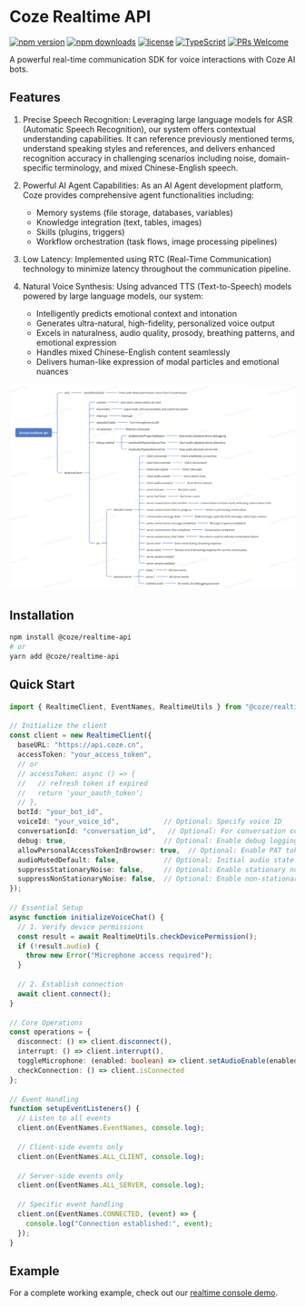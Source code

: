 # Coze Realtime API

[![npm version](https://img.shields.io/npm/v/@coze/realtime-api.svg)](https://www.npmjs.com/package/@coze/realtime-api)
[![npm downloads](https://img.shields.io/npm/dm/@coze/realtime-api.svg)](https://www.npmjs.com/package/@coze/realtime-api)
[![license](https://img.shields.io/npm/l/@coze/realtime-api.svg)](https://github.com/coze-dev/coze-js/blob/main/LICENSE)
[![TypeScript](https://img.shields.io/badge/TypeScript-Ready-blue.svg)](https://www.typescriptlang.org/)
[![PRs Welcome](https://img.shields.io/badge/PRs-welcome-brightgreen.svg)](https://github.com/coze-dev/coze-js/pulls)

A powerful real-time communication SDK for voice interactions with Coze AI bots.

## Features
1. Precise Speech Recognition: Leveraging large language models for ASR (Automatic Speech Recognition), our system offers contextual understanding capabilities. It can reference previously mentioned terms, understand speaking styles and references, and delivers enhanced recognition accuracy in challenging scenarios including noise, domain-specific terminology, and mixed Chinese-English speech.

2. Powerful AI Agent Capabilities: As an AI Agent development platform, Coze provides comprehensive agent functionalities including:
   - Memory systems (file storage, databases, variables)
   - Knowledge integration (text, tables, images)
   - Skills (plugins, triggers)
   - Workflow orchestration (task flows, image processing pipelines)

3. Low Latency: Implemented using RTC (Real-Time Communication) technology to minimize latency throughout the communication pipeline.

4. Natural Voice Synthesis: Using advanced TTS (Text-to-Speech) models powered by large language models, our system:
   - Intelligently predicts emotional context and intonation
   - Generates ultra-natural, high-fidelity, personalized voice output
   - Excels in naturalness, audio quality, prosody, breathing patterns, and emotional expression
   - Handles mixed Chinese-English content seamlessly
   - Delivers human-like expression of modal particles and emotional nuances

![api-overview](./assets/api-overview.png)

## Installation

```bash
npm install @coze/realtime-api
# or
yarn add @coze/realtime-api
```

## Quick Start

```ts
import { RealtimeClient, EventNames, RealtimeUtils } from "@coze/realtime-api";

// Initialize the client
const client = new RealtimeClient({
  baseURL: "https://api.coze.cn",
  accessToken: "your_access_token",
  // or
  // accessToken: async () => {
  //   // refresh token if expired
  //   return 'your_oauth_token';
  // },
  botId: "your_bot_id",
  voiceId: "your_voice_id",           // Optional: Specify voice ID
  conversationId: "conversation_id",   // Optional: For conversation continuity
  debug: true,                        // Optional: Enable debug logging
  allowPersonalAccessTokenInBrowser: true,  // Optional: Enable PAT token usage in browser
  audioMutedDefault: false,           // Optional: Initial audio state (default: false)
  suppressStationaryNoise: false,     // Optional: Enable stationary noise suppression(default: false)
  suppressNonStationaryNoise: false,  // Optional: Enable non-stationary noise suppression(default: false)
});

// Essential Setup
async function initializeVoiceChat() {
  // 1. Verify device permissions
  const result = await RealtimeUtils.checkDevicePermission();
  if (!result.audio) {
    throw new Error("Microphone access required");
  }

  // 2. Establish connection
  await client.connect();
}

// Core Operations
const operations = {
  disconnect: () => client.disconnect(),
  interrupt: () => client.interrupt(),
  toggleMicrophone: (enabled: boolean) => client.setAudioEnable(enabled),
  checkConnection: () => client.isConnected
};

// Event Handling
function setupEventListeners() {
  // Listen to all events
  client.on(EventNames.EventNames, console.log);

  // Client-side events only
  client.on(EventNames.ALL_CLIENT, console.log);

  // Server-side events only
  client.on(EventNames.ALL_SERVER, console.log);

  // Specific event handling
  client.on(EventNames.CONNECTED, (event) => {
    console.log("Connection established:", event);
  });
}
```

## Example
For a complete working example, check out our [realtime console demo](../../examples/realtime-console).
